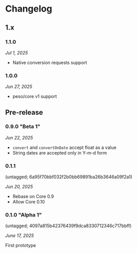 # Changelog

## 1.x

### 1.1.0

*Jul 1, 2025*

* Native conversion requests support

### 1.0.0

*Jun 27, 2025*

* peso/core v1 support

## Pre-release

### 0.9.0 "Beta 1"

*Jun 22, 2025*

* ``convert`` and ``convertOnDate`` accept float as a value
* String dates are accepted only in Y-m-d form

### 0.1.1

(untagged; 6a95f70bbf032f2b0bb69891ba26b3646a09f2a1)

*Jun 20, 2025*

* Rebase on Core 0.9
* Allow Core 0.10

### 0.1.0 "Alpha 1"

(untagged; 4097a815b42376439f9dca8330712346c717bbff)

*June 17, 2025*

First prototype
